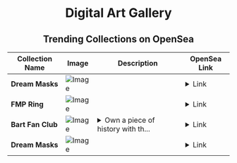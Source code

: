 <div align="center">

# Digital Art Gallery

## Trending Collections on OpenSea

| Collection Name                       | Image                                                                                     | Description                       | OpenSea Link                                                                                          |
|---------------------------------------|-------------------------------------------------------------------------------------------|-----------------------------------|--------------------------------------------------------------------------------------------------------|
| **Dream Masks** | ![Image](https://i.seadn.io/s/raw/files/b3e45aa63aaeecfe79a914e139ab7351.png?w=500&auto=format?w=200&auto=format) |  | <details><summary>Link</summary>[Dream Masks](https://opensea.io/collection/dream-masks-3)</details> |
| **FMP Ring** | ![Image](https://i.seadn.io/s/raw/files/c1650372b33d6a6b9c3401409616bac1.jpg?w=500&auto=format?w=200&auto=format) |  | <details><summary>Link</summary>[FMP Ring](https://opensea.io/collection/fmp-ring)</details> |
| **Bart Fan Club** | ![Image](https://i.seadn.io/s/raw/files/d234c407e284e724f57b4c6361d1c001.png?w=500&auto=format?w=200&auto=format) | <details><summary>Own a piece of history with th...</summary>Own a piece of history with the "Bart Fan Club" token. This unique digital asset serves as your ticket to an exclusive club of Bart's most devoted fans.</details> | <details><summary>Link</summary>[Bart Fan Club](https://opensea.io/collection/bart-fan-club-2)</details> |
| **Dream Masks** | ![Image](https://i.seadn.io/s/raw/files/b3e45aa63aaeecfe79a914e139ab7351.png?w=500&auto=format?w=200&auto=format) |  | <details><summary>Link</summary>[Dream Masks](https://opensea.io/collection/dream-masks-2)</details> |

</div>